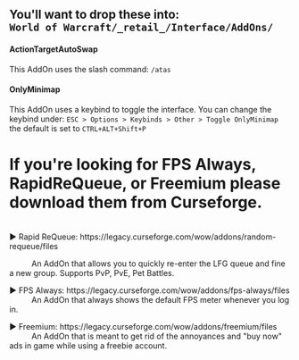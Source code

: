 <h2>You'll want to drop these into:<br> 
  <code>World of Warcraft/_retail_/Interface/AddOns/</code></h2>

<h4>ActionTargetAutoSwap</h4> This AddOn uses the slash command: <code>/atas</code> <br>
<h4>OnlyMinimap</h4> This AddOn uses a keybind to toggle the interface. You can change the keybind under: <code>ESC > Options > Keybinds > Other > Toggle OnlyMinimap</code> the default is set to <code>CTRL+ALT+Shift+P</code><p><h1></h1>

<h1>If you're looking for FPS Always, RapidReQueue, or Freemium please download them from Curseforge.</h1><br>
▶ Rapid ReQueue: https://legacy.curseforge.com/wow/addons/random-requeue/files<p>
<code>     </code> An AddOn that allows you to quickly re-enter the LFG queue and fine a new group. Supports PvP, PvE, Pet Battles.<p>
▶ FPS Always: https://legacy.curseforge.com/wow/addons/fps-always/files<br>
<code>     </code> An AddOn that always shows the default FPS meter whenever you log in.<p>
▶ Freemium: https://legacy.curseforge.com/wow/addons/freemium/files<br>
<code>     </code> An AddOn that is meant to get rid of the annoyances and "buy now" ads in game while using a freebie account.<p>
